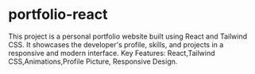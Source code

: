 # portfolio-react
This project is a personal portfolio website built using React and Tailwind CSS. It showcases the developer's profile, skills, and projects in a responsive and modern interface. Key Features: React,Tailwind CSS,Animations,Profile Picture, Responsive Design. 
